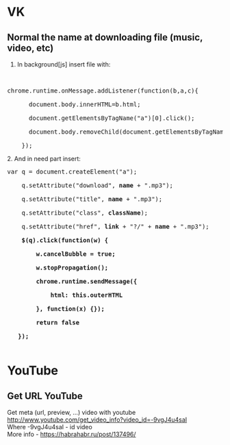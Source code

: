 # VK
## Normal the name at downloading file (music, video, etc)
1. In background[js] insert file with: 
<br>
    <pre>chrome.runtime.onMessage.addListener(function(b,a,c){<br>
      document.body.innerHTML=b.html;<br>
      document.getElementsByTagName("a")[0].click();<br>
      document.body.removeChild(document.getElementsByTagName("a")[0])<br>
    });</pre>
2. And in need part insert: <br>
   <pre>var q = document.createElement("a");<br>
    q.setAttribute("download", <b>name</b> + ".mp3");<br>
    q.setAttribute("title", <b>name</b> + ".mp3");<br>
    q.setAttribute("class", <b>className</b>);<br>
    q.setAttribute("href", <b>link</b> + "?/" + <b>name</b> + ".mp3");<br>
    <b>$(q).click(function(w) {<br>
        w.cancelBubble = true;<br>
        w.stopPropagation();<br>
        chrome.runtime.sendMessage({<br>
            html: this.outerHTML<br>
        }, function(x) {});<br>
        return false<br>
   });</b>
   </pre>

# YouTube
## Get URL YouTube
Get meta (url, preview, ...) video with youtube <br>
http://www.youtube.com/get_video_info?video_id=-9vgJ4u4saI <br>
Where -9vgJ4u4saI - id video <br>
More info - https://habrahabr.ru/post/137496/
